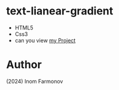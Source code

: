 # text-lianear-gradient
- HTML5
- Css3
- can you view [my Project](https://inomfarmonov.github.io/text-linear-gradient/)
# Author 
(2024) Inom Farmonov

